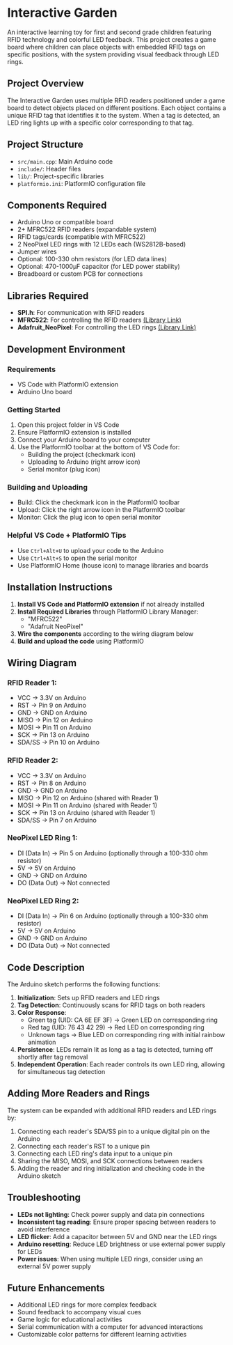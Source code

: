 # Interactive Garden

An interactive learning toy for first and second grade children featuring RFID technology and colorful LED feedback. This project creates a game board where children can place objects with embedded RFID tags on specific positions, with the system providing visual feedback through LED rings.

## Project Overview

The Interactive Garden uses multiple RFID readers positioned under a game board to detect objects placed on different positions. Each object contains a unique RFID tag that identifies it to the system. When a tag is detected, an LED ring lights up with a specific color corresponding to that tag.

## Project Structure

- `src/main.cpp`: Main Arduino code
- `include/`: Header files
- `lib/`: Project-specific libraries
- `platformio.ini`: PlatformIO configuration file

## Components Required

- Arduino Uno or compatible board
- 2+ MFRC522 RFID readers (expandable system)
- RFID tags/cards (compatible with MFRC522)
- 2 NeoPixel LED rings with 12 LEDs each (WS2812B-based)
- Jumper wires
- Optional: 100-330 ohm resistors (for LED data lines)
- Optional: 470-1000μF capacitor (for LED power stability)
- Breadboard or custom PCB for connections

## Libraries Required

- **SPI.h**: For communication with RFID readers
- **MFRC522**: For controlling the RFID readers [(Library Link)](https://github.com/miguelbalboa/rfid)
- **Adafruit_NeoPixel**: For controlling the LED rings [(Library Link)](https://github.com/adafruit/Adafruit_NeoPixel)

## Development Environment

### Requirements

- VS Code with PlatformIO extension
- Arduino Uno board

### Getting Started

1. Open this project folder in VS Code
2. Ensure PlatformIO extension is installed
3. Connect your Arduino board to your computer
4. Use the PlatformIO toolbar at the bottom of VS Code for:
   - Building the project (checkmark icon)
   - Uploading to Arduino (right arrow icon)
   - Serial monitor (plug icon)

### Building and Uploading

- Build: Click the checkmark icon in the PlatformIO toolbar
- Upload: Click the right arrow icon in the PlatformIO toolbar
- Monitor: Click the plug icon to open serial monitor

### Helpful VS Code + PlatformIO Tips

- Use `Ctrl+Alt+U` to upload your code to the Arduino
- Use `Ctrl+Alt+S` to open the serial monitor
- Use PlatformIO Home (house icon) to manage libraries and boards

## Installation Instructions

1. **Install VS Code and PlatformIO extension** if not already installed
2. **Install Required Libraries** through PlatformIO Library Manager:
   - "MFRC522" 
   - "Adafruit NeoPixel"
3. **Wire the components** according to the wiring diagram below
4. **Build and upload the code** using PlatformIO

## Wiring Diagram

### RFID Reader 1:
- VCC → 3.3V on Arduino
- RST → Pin 9 on Arduino
- GND → GND on Arduino
- MISO → Pin 12 on Arduino
- MOSI → Pin 11 on Arduino
- SCK → Pin 13 on Arduino
- SDA/SS → Pin 10 on Arduino

### RFID Reader 2:
- VCC → 3.3V on Arduino
- RST → Pin 8 on Arduino
- GND → GND on Arduino
- MISO → Pin 12 on Arduino (shared with Reader 1)
- MOSI → Pin 11 on Arduino (shared with Reader 1)
- SCK → Pin 13 on Arduino (shared with Reader 1)
- SDA/SS → Pin 7 on Arduino

### NeoPixel LED Ring 1:
- DI (Data In) → Pin 5 on Arduino (optionally through a 100-330 ohm resistor)
- 5V → 5V on Arduino
- GND → GND on Arduino
- DO (Data Out) → Not connected

### NeoPixel LED Ring 2:
- DI (Data In) → Pin 6 on Arduino (optionally through a 100-330 ohm resistor)
- 5V → 5V on Arduino
- GND → GND on Arduino
- DO (Data Out) → Not connected

## Code Description

The Arduino sketch performs the following functions:

1. **Initialization**: Sets up RFID readers and LED rings
2. **Tag Detection**: Continuously scans for RFID tags on both readers
3. **Color Response**: 
   - Green tag (UID: CA 6E EF 3F) → Green LED on corresponding ring
   - Red tag (UID: 76 43 42 29) → Red LED on corresponding ring
   - Unknown tags → Blue LED on corresponding ring with initial rainbow animation
4. **Persistence**: LEDs remain lit as long as a tag is detected, turning off shortly after tag removal
5. **Independent Operation**: Each reader controls its own LED ring, allowing for simultaneous tag detection

## Adding More Readers and Rings

The system can be expanded with additional RFID readers and LED rings by:
1. Connecting each reader's SDA/SS pin to a unique digital pin on the Arduino
2. Connecting each reader's RST to a unique pin
3. Connecting each LED ring's data input to a unique pin
4. Sharing the MISO, MOSI, and SCK connections between readers
5. Adding the reader and ring initialization and checking code in the Arduino sketch

## Troubleshooting

- **LEDs not lighting**: Check power supply and data pin connections
- **Inconsistent tag reading**: Ensure proper spacing between readers to avoid interference
- **LED flicker**: Add a capacitor between 5V and GND near the LED rings
- **Arduino resetting**: Reduce LED brightness or use external power supply for LEDs
- **Power issues**: When using multiple LED rings, consider using an external 5V power supply

## Future Enhancements

- Additional LED rings for more complex feedback
- Sound feedback to accompany visual cues
- Game logic for educational activities
- Serial communication with a computer for advanced interactions
- Customizable color patterns for different learning activities
